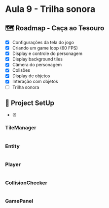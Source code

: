 # Aula 9 - Trilha sonora

## 🗺️ Roadmap - Caça ao Tesouro

   - [x] Configurações da tela do jogo
   - [x] Criando um game loop (60 FPS)
   - [x] Display e controle do personagem
   - [x] Display background tiles
   - [x] Câmera do personagem
   - [x] Colisões
   - [x] Display de objetos
   - [x] Interação com objetos
   - [ ] Trilha sonora

## 🔧 Project SetUp

   - [x] 
### TileManager
``` java

```
### Entity
```Java

```
### Player

```Java

```

### CollisionChecker

```Java

```

### GamePanel

```Java

```

